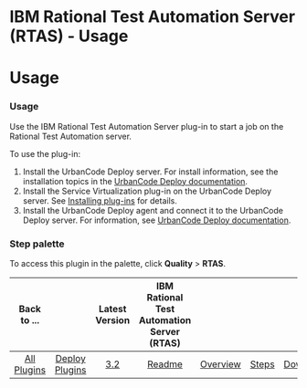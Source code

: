 
IBM Rational Test Automation Server (RTAS) - Usage
==================================================

# Usage


### Usage




Use the IBM Rational Test Automation Server plug-in to start a job on the Rational Test Automation server.

To use the plug-in:

1. Install the UrbanCode Deploy server. For install information, see the installation topics in the [UrbanCode Deploy documentation](http://www.ibm.com/support/knowledgecenter/SS4GSP/ucd_welcome.html).
2. Install the Service Virtualization plug-in on the UrbanCode Deploy server. See  [Installing plug-ins](https://community.ibm.com/community/user/wasdevops/blogs/laurel-dickson-bull1/2022/06/13/install-plugins) for details.
3. Install the UrbanCode Deploy agent and connect it to the UrbanCode Deploy server. For information, see [UrbanCode Deploy documentation](http://www.ibm.com/support/knowledgecenter/SS4GSP/ucd_welcome.html).

### Step palette

To access this plugin in the palette, click **Quality** > **RTAS**.


|Back to ...||Latest Version|IBM Rational Test Automation Server (RTAS) ||||
| :---: | :---: | :---: | :---: | :---: | :---: | :---: |
|[All Plugins](../../index.md)|[Deploy Plugins](../README.md)|[3.2](https://raw.githubusercontent.com/UrbanCode/IBM-UCD-PLUGINS/main/files/RTAS-UCD/RTAS-UCD-3.2.zip)|[Readme](README.md)|[Overview](overview.md)|[Steps](steps.md)|[Downloads](downloads.md)|
